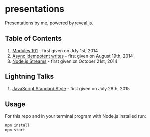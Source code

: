 presentations
=============

Presentations by me, powered by reveal.js.


Table of Contents
-----------------

1. [Modules 101](presentations/modules-101.md) - first given on July 1st, 2014
2. [Async idempotent writes](presentations/async-idempotent-writes.md) - first given on August 19th, 2014
3. [Node.js Streams](presentations/streams.md) - first given on October 21st, 2014

Lightning Talks
---------------

1. [JavaScript Standard Style](presentations/standard-js.md) - first given on July 28th, 2015


Usage
-----

For this repo and in your terminal program with Node.js installed run:

```bash
npm install
npm start
```
